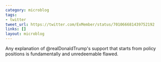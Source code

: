 ```yaml
---
category: microblog
tags:
- twitter
tweet_url: https://twitter.com/ExMember/status/701066681439752192
links: []
layout: microblog
---
```

Any explanation of @realDonaldTrump's support that starts from policy positions is fundamentally and unredeemable flawed.
